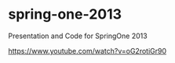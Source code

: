 # spring-one-2013
Presentation and Code for SpringOne 2013

https://www.youtube.com/watch?v=oG2rotiGr90
